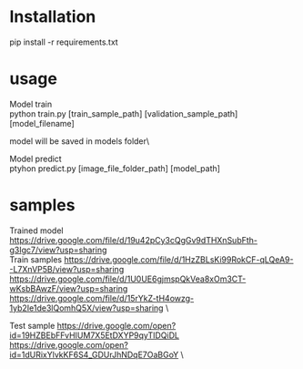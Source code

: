 # Installation
pip install -r requirements.txt

# usage
Model train\
python train.py [train_sample_path] [validation_sample_path] [model_filename] 

model will be saved in models folder\

Model predict\
ptyhon predict.py [image_file_folder_path] [model_path]


# samples
Trained model https://drive.google.com/file/d/19u42pCy3cQgGv9dTHXnSubFth-g3Igc7/view?usp=sharing \
Train samples https://drive.google.com/file/d/1HzZBLsKi99RokCF-qLQeA9--L7XnVP5B/view?usp=sharing \
              https://drive.google.com/file/d/1U0UE6gjmspQkVea8xOm3CT-wKsbBAwzF/view?usp=sharing \
              https://drive.google.com/file/d/15rYkZ-tH4owzg-1yb2Ie1de3lQomhQ5X/view?usp=sharing \

Test sample   https://drive.google.com/open?id=19HZBEbFFvHIUM7X5EtDXYP9qyTIDQiDL \
              https://drive.google.com/open?id=1dURixYlvkKF6S4_GDUrJhNDqE7OaBGoY  \

        
